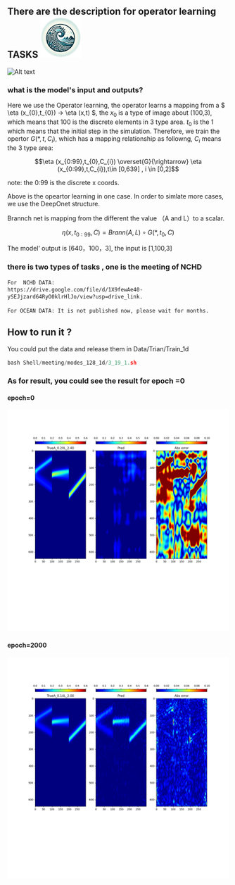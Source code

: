 
## There are the description for operator learning TASKS <img src="show.png" alt="img" style="zoom:30%;" />

![Alt text](test.gif)

### what is the model's input and outputs?

Here we use the Operator learning, the operator learns a mapping from a $ \eta (x_{0},t_{0}) -> \eta (x,t) $, the $x_{0}$ is a type of image  about (100,3), which means that 100 is the discrete elements in 3 type area. $t_{0}$ is the 1 which means that the initial step in the simulation.
Therefore, we train the opertor $G(*,t,C_{i})$, which has a mapping relationship as followng, $C_{i}$ means the 3 type area:

$$\eta (x_{0:99},t_{0},C_{i}) \overset{G}{\rightarrow} \eta (x_{0:99},t,C_{i}),t\in [0,639] , i \in [0,2]$$ 

note: the 0:99 is the discrete x coords.

Above is the opeartor learning in one case. In order to simlate more cases, we use the DeepOnet structure.

Brannch net is mapping from the different the value （A and L）to a scalar.

$$ \eta(x,t_{0:99},C) = Brann(A,L) \circ  G(*,t_{0},C)$$

The model‘ output is [640，100，3], the input is [1,100,3]

### there is two types of tasks , one is the meeting of NCHD  

    For  NCHD DATA:     
    https://drive.google.com/file/d/1X9fewAe40-ySEJjzard64RyO0klrHlJo/view?usp=drive_link.

    For OCEAN DATA: It is not published now, please wait for months.


## How to run it ?
You could put the data and release them in Data/Trian/Train_1d
```python
bash Shell/meeting/modes_128_1d/3_19_1.sh
```

### As for result, you could see the result for epoch =0 
#### epoch=0
<img src="test0.png" alt="img" style="zoom:50%;" />


#### epoch=2000
<img src="test2000.png" alt="img" style="zoom:50%;" />

